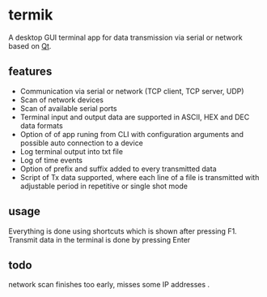 # termik
A desktop GUI terminal app for data transmission via serial or network based on [Qt](https://www.qt.io/).

## features
* Communication via serial or network (TCP client, TCP server, UDP)
* Scan of network devices 
* Scan of available serial ports
* Terminal input and output data are supported in ASCII, HEX and DEC data formats
* Option of of app runing from CLI with configuration arguments and possible auto connection to a device
* Log terminal output into txt file
* Log of time events
* Option of prefix and suffix added to every transmitted data
* Script of Tx data supported, where each line of a file is transmitted with adjustable period in repetitive or single shot mode


## usage
Everything is done using shortcuts which is shown after pressing F1.
Transmit data in the terminal is done by pressing Enter


## todo
network scan finishes too early, misses some IP addresses
.
